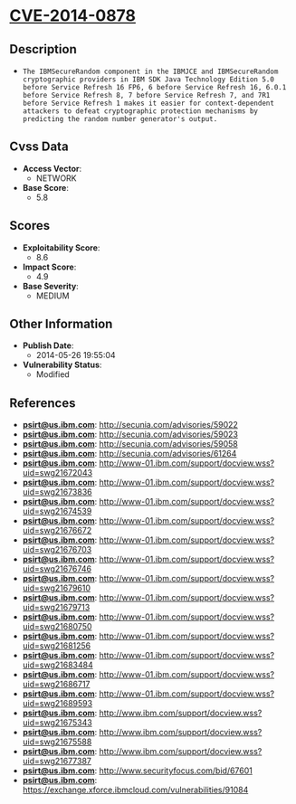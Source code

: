 
# [CVE-2014-0878](http://secunia.com/advisories/59022)

## Description

- `The IBMSecureRandom component in the IBMJCE and IBMSecureRandom cryptographic providers in IBM SDK Java Technology Edition 5.0 before Service Refresh 16 FP6, 6 before Service Refresh 16, 6.0.1 before Service Refresh 8, 7 before Service Refresh 7, and 7R1 before Service Refresh 1 makes it easier for context-dependent attackers to defeat cryptographic protection mechanisms by predicting the random number generator's output.`

## Cvss Data

- **Access Vector**:
  - NETWORK
- **Base Score**:
  - 5.8

## Scores

- **Exploitability Score**:
  - 8.6
- **Impact Score**:
  - 4.9
- **Base Severity**:
  - MEDIUM

## Other Information

- **Publish Date**:
  - 2014-05-26 19:55:04
- **Vulnerability Status**:
  - Modified

## References

- **psirt@us.ibm.com**: http://secunia.com/advisories/59022
- **psirt@us.ibm.com**: http://secunia.com/advisories/59023
- **psirt@us.ibm.com**: http://secunia.com/advisories/59058
- **psirt@us.ibm.com**: http://secunia.com/advisories/61264
- **psirt@us.ibm.com**: http://www-01.ibm.com/support/docview.wss?uid=swg21672043
- **psirt@us.ibm.com**: http://www-01.ibm.com/support/docview.wss?uid=swg21673836
- **psirt@us.ibm.com**: http://www-01.ibm.com/support/docview.wss?uid=swg21674539
- **psirt@us.ibm.com**: http://www-01.ibm.com/support/docview.wss?uid=swg21676672
- **psirt@us.ibm.com**: http://www-01.ibm.com/support/docview.wss?uid=swg21676703
- **psirt@us.ibm.com**: http://www-01.ibm.com/support/docview.wss?uid=swg21676746
- **psirt@us.ibm.com**: http://www-01.ibm.com/support/docview.wss?uid=swg21679610
- **psirt@us.ibm.com**: http://www-01.ibm.com/support/docview.wss?uid=swg21679713
- **psirt@us.ibm.com**: http://www-01.ibm.com/support/docview.wss?uid=swg21680750
- **psirt@us.ibm.com**: http://www-01.ibm.com/support/docview.wss?uid=swg21681256
- **psirt@us.ibm.com**: http://www-01.ibm.com/support/docview.wss?uid=swg21683484
- **psirt@us.ibm.com**: http://www-01.ibm.com/support/docview.wss?uid=swg21686717
- **psirt@us.ibm.com**: http://www-01.ibm.com/support/docview.wss?uid=swg21689593
- **psirt@us.ibm.com**: http://www.ibm.com/support/docview.wss?uid=swg21675343
- **psirt@us.ibm.com**: http://www.ibm.com/support/docview.wss?uid=swg21675588
- **psirt@us.ibm.com**: http://www.ibm.com/support/docview.wss?uid=swg21677387
- **psirt@us.ibm.com**: http://www.securityfocus.com/bid/67601
- **psirt@us.ibm.com**: https://exchange.xforce.ibmcloud.com/vulnerabilities/91084
